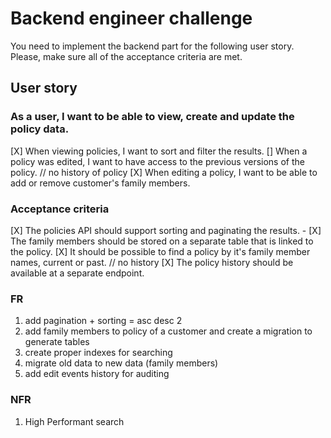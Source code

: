 # Backend engineer challenge

You need to implement the backend part for the following user story. Please, make sure all of the acceptance criteria are met.

## User story

### As a user, I want to be able to view, create and update the policy data.

[X] When viewing policies, I want to sort and filter the results.
[] When a policy was edited, I want to have access to the previous versions of the policy. // no history of policy
[X] When editing a policy, I want to be able to add or remove customer's family members.

### Acceptance criteria

[X] The policies API should support sorting and paginating the results. -
[X] The family members should be stored on a separate table that is linked to the policy.
[X] It should be possible to find a policy by it's family member names, current or past. // no history
[X] The policy history should be available at a separate endpoint.

### FR

1. add pagination + sorting = asc desc 2
2. add family members to policy of a customer and create a migration to generate tables
3. create proper indexes for searching
4. migrate old data to new data (family members)
5. add edit events history for auditing

### NFR

1. High Performant search
